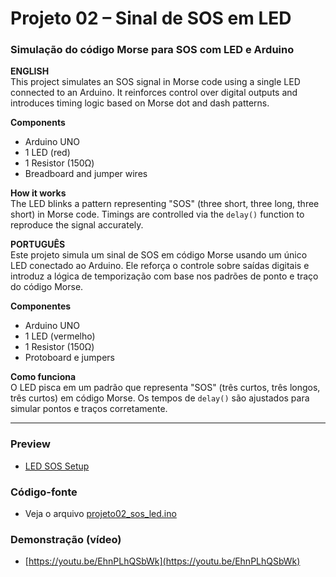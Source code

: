 # Projeto 02 – Sinal de SOS em LED  
### Simulação do código Morse para SOS com LED e Arduino

**ENGLISH**  
This project simulates an SOS signal in Morse code using a single LED connected to an Arduino. It reinforces control over digital outputs and introduces timing logic based on Morse dot and dash patterns.

**Components**  
- Arduino UNO  
- 1 LED (red)  
- 1 Resistor (150Ω)  
- Breadboard and jumper wires  

**How it works**  
The LED blinks a pattern representing "SOS" (three short, three long, three short) in Morse code. Timings are controlled via the `delay()` function to reproduce the signal accurately.

**PORTUGUÊS**  
Este projeto simula um sinal de SOS em código Morse usando um único LED conectado ao Arduino. Ele reforça o controle sobre saídas digitais e introduz a lógica de temporização com base nos padrões de ponto e traço do código Morse.

**Componentes**  
- Arduino UNO  
- 1 LED (vermelho)  
- 1 Resistor (150Ω)  
- Protoboard e jumpers  

**Como funciona**  
O LED pisca em um padrão que representa "SOS" (três curtos, três longos, três curtos) em código Morse. Os tempos de `delay()` são ajustados para simular pontos e traços corretamente.

---

### Preview  
- [LED SOS Setup](projeto02.jpg)

### Código-fonte  
- Veja o arquivo [projeto02_sos_led.ino](projeto02_sos_led.ino)

### Demonstração (vídeo)  
- [https://youtu.be/EhnPLhQSbWk](https://youtu.be/EhnPLhQSbWk)

